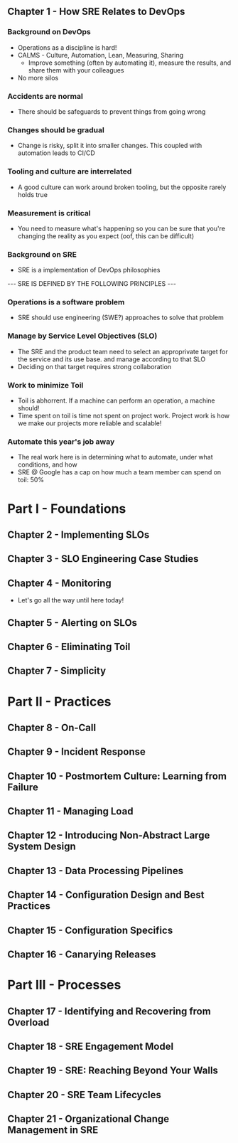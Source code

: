 ## Chapter 1 - How SRE Relates to DevOps

### Background on DevOps
- Operations as a discipline is hard!
- CALMS - Culture, Automation, Lean, Measuring, Sharing
    - Improve something (often by automating it), measure the results, and share them with your colleagues
- No more silos

### Accidents are normal
- There should be safeguards to prevent things from going wrong

### Changes should be gradual
- Change is risky, split it into smaller changes. This coupled with automation leads to CI/CD

### Tooling and culture are interrelated
- A good culture can work around broken tooling, but the opposite rarely holds true

### Measurement is critical
- You need to measure what's happening so you can be sure that you're changing the reality as you expect (oof, this can be difficult)

### Background on SRE
- SRE is a implementation of DevOps philosophies

--- SRE IS DEFINED BY THE FOLLOWING PRINCIPLES ---

### Operations is a software problem
- SRE should use engineering (SWE?) approaches to solve that problem

### Manage by Service Level Objectives (SLO)
- The SRE and the product team need to select an approprivate target for the service and its use base. and manage according to that SLO
- Deciding on that target requires strong collaboration

### Work to minimize Toil
- Toil is abhorrent. If a machine can perform an operation, a machine should!
- Time spent on toil is time not spent on project work. Project work is how we make our projects more reliable and scalable!

### Automate this year's job away
- The real work here is in determining what to automate, under what conditions, and how
- SRE @ Google has a cap on how much a team member can spend on toil: 50%

# Part I - Foundations

## Chapter 2 - Implementing SLOs

## Chapter 3 - SLO Engineering Case Studies

## Chapter 4 - Monitoring

- Let's go all the way until here today!

## Chapter 5 - Alerting on SLOs

## Chapter 6 - Eliminating Toil

## Chapter 7 - Simplicity

# Part II - Practices

## Chapter 8 - On-Call

## Chapter 9 - Incident Response

## Chapter 10 - Postmortem Culture: Learning from Failure

## Chapter 11 - Managing Load

## Chapter 12 - Introducing Non-Abstract Large System Design

## Chapter 13 - Data Processing Pipelines

## Chapter 14 - Configuration Design and Best Practices

## Chapter 15 - Configuration Specifics

## Chapter 16 - Canarying Releases

# Part III - Processes

## Chapter 17 - Identifying and Recovering from Overload

## Chapter 18 - SRE Engagement Model

## Chapter 19 - SRE: Reaching Beyond Your Walls

## Chapter 20 - SRE Team Lifecycles

## Chapter 21 - Organizational Change Management in SRE
